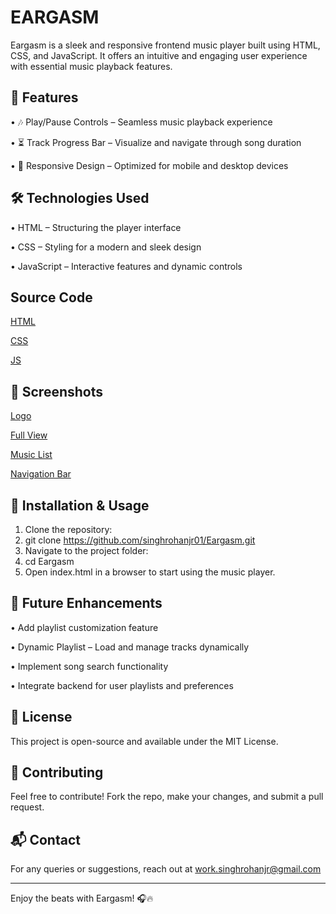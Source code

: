 # EARGASM
Eargasm is a sleek and responsive frontend music player built using HTML, CSS, and JavaScript. It offers an intuitive and engaging user experience with essential music playback features.
## 🚀 Features
•	🎶 Play/Pause Controls – Seamless music playback experience

•	⏳ Track Progress Bar – Visualize and navigate through song duration

•	📱 Responsive Design – Optimized for mobile and desktop devices
## 🛠 Technologies Used
•	HTML – Structuring the player interface

•	CSS – Styling for a modern and sleek design

•	JavaScript – Interactive features and dynamic controls
## Source Code
<a href="https://github.com/singhrohanjr01/EARGASM/blob/fcc6bd3468d0bb1574b7a70b7c58adae4d6ded1f/index.html">HTML</a>

<a href="https://github.com/singhrohanjr01/EARGASM/blob/fcc6bd3468d0bb1574b7a70b7c58adae4d6ded1f/style.css">CSS</a>

<a href="https://github.com/singhrohanjr01/EARGASM/blob/fcc6bd3468d0bb1574b7a70b7c58adae4d6ded1f/script.js">JS</a>
## 📸 Screenshots
<a href="https://github.com/singhrohanjr01/EARGASM/blob/97190f39aaec7b1686c43f6eab0ce9582ebe1139/logo.png">Logo</a>

<a href="https://github.com/singhrohanjr01/EARGASM/blob/97190f39aaec7b1686c43f6eab0ce9582ebe1139/Int1.png">Full View</a>

<a href="https://github.com/singhrohanjr01/EARGASM/blob/97190f39aaec7b1686c43f6eab0ce9582ebe1139/Int3.png">Music List</a>

<a href="https://github.com/singhrohanjr01/EARGASM/blob/97190f39aaec7b1686c43f6eab0ce9582ebe1139/Int4.png">Navigation Bar</a>
## 📂 Installation & Usage
1.	Clone the repository: 
2.	git clone https://github.com/singhrohanjr01/Eargasm.git
3.	Navigate to the project folder: 
4.	cd Eargasm
5.	Open index.html in a browser to start using the music player.
## 🎵 Future Enhancements
•	Add playlist customization feature

•	Dynamic Playlist – Load and manage tracks dynamically

•	Implement song search functionality

•	Integrate backend for user playlists and preferences
## 📜 License
This project is open-source and available under the MIT License.
## 🤝 Contributing
Feel free to contribute! Fork the repo, make your changes, and submit a pull request.
## 📬 Contact
For any queries or suggestions, reach out at work.singhrohanjr@gmail.com
________________________________________
Enjoy the beats with Eargasm! 🎧🔥
